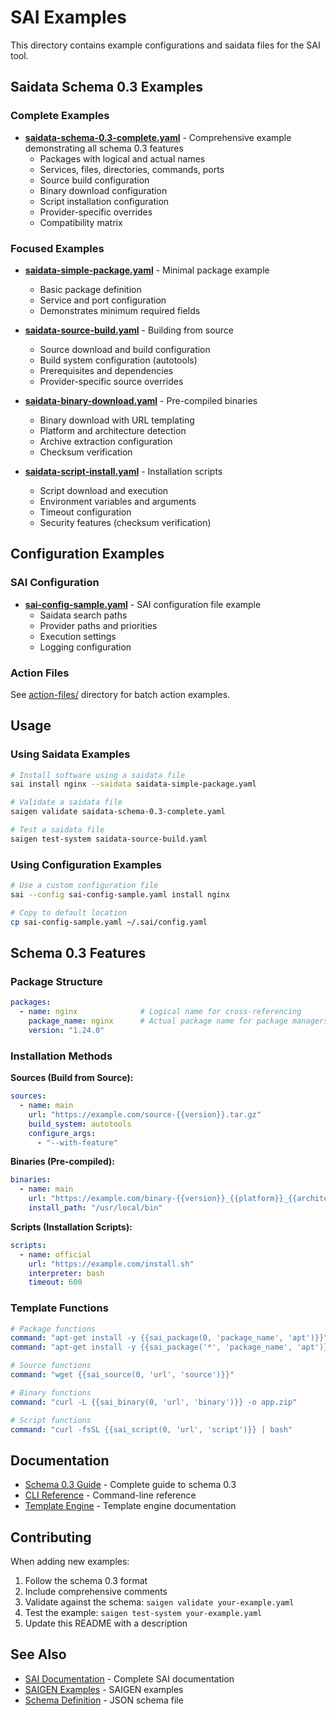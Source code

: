 # SAI Examples

This directory contains example configurations and saidata files for the SAI tool.

## Saidata Schema 0.3 Examples

### Complete Examples

- **[saidata-schema-0.3-complete.yaml](saidata-schema-0.3-complete.yaml)** - Comprehensive example demonstrating all schema 0.3 features
  - Packages with logical and actual names
  - Services, files, directories, commands, ports
  - Source build configuration
  - Binary download configuration
  - Script installation configuration
  - Provider-specific overrides
  - Compatibility matrix

### Focused Examples

- **[saidata-simple-package.yaml](saidata-simple-package.yaml)** - Minimal package example
  - Basic package definition
  - Service and port configuration
  - Demonstrates minimum required fields

- **[saidata-source-build.yaml](saidata-source-build.yaml)** - Building from source
  - Source download and build configuration
  - Build system configuration (autotools)
  - Prerequisites and dependencies
  - Provider-specific source overrides

- **[saidata-binary-download.yaml](saidata-binary-download.yaml)** - Pre-compiled binaries
  - Binary download with URL templating
  - Platform and architecture detection
  - Archive extraction configuration
  - Checksum verification

- **[saidata-script-install.yaml](saidata-script-install.yaml)** - Installation scripts
  - Script download and execution
  - Environment variables and arguments
  - Timeout configuration
  - Security features (checksum verification)

## Configuration Examples

### SAI Configuration

- **[sai-config-sample.yaml](sai-config-sample.yaml)** - SAI configuration file example
  - Saidata search paths
  - Provider paths and priorities
  - Execution settings
  - Logging configuration

### Action Files

See [action-files/](action-files/) directory for batch action examples.

## Usage

### Using Saidata Examples

```bash
# Install software using a saidata file
sai install nginx --saidata saidata-simple-package.yaml

# Validate a saidata file
saigen validate saidata-schema-0.3-complete.yaml

# Test a saidata file
saigen test-system saidata-source-build.yaml
```

### Using Configuration Examples

```bash
# Use a custom configuration file
sai --config sai-config-sample.yaml install nginx

# Copy to default location
cp sai-config-sample.yaml ~/.sai/config.yaml
```

## Schema 0.3 Features

### Package Structure

```yaml
packages:
  - name: nginx              # Logical name for cross-referencing
    package_name: nginx      # Actual package name for package managers
    version: "1.24.0"
```

### Installation Methods

**Sources (Build from Source):**
```yaml
sources:
  - name: main
    url: "https://example.com/source-{{version}}.tar.gz"
    build_system: autotools
    configure_args:
      - "--with-feature"
```

**Binaries (Pre-compiled):**
```yaml
binaries:
  - name: main
    url: "https://example.com/binary-{{version}}_{{platform}}_{{architecture}}.zip"
    install_path: "/usr/local/bin"
```

**Scripts (Installation Scripts):**
```yaml
scripts:
  - name: official
    url: "https://example.com/install.sh"
    interpreter: bash
    timeout: 600
```

### Template Functions

```yaml
# Package functions
command: "apt-get install -y {{sai_package(0, 'package_name', 'apt')}}"
command: "apt-get install -y {{sai_package('*', 'package_name', 'apt')}}"

# Source functions
command: "wget {{sai_source(0, 'url', 'source')}}"

# Binary functions
command: "curl -L {{sai_binary(0, 'url', 'binary')}} -o app.zip"

# Script functions
command: "curl -fsSL {{sai_script(0, 'url', 'script')}} | bash"
```

## Documentation

- [Schema 0.3 Guide](../schema-0.3-guide.md) - Complete guide to schema 0.3
- [CLI Reference](../cli-reference.md) - Command-line reference
- [Template Engine](../template-engine.md) - Template engine documentation

## Contributing

When adding new examples:

1. Follow the schema 0.3 format
2. Include comprehensive comments
3. Validate against the schema: `saigen validate your-example.yaml`
4. Test the example: `saigen test-system your-example.yaml`
5. Update this README with a description

## See Also

- [SAI Documentation](../) - Complete SAI documentation
- [SAIGEN Examples](../../../saigen/docs/examples/) - SAIGEN examples
- [Schema Definition](../../../schemas/saidata-0.3-schema.json) - JSON schema file
